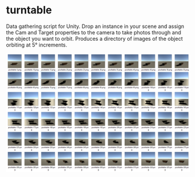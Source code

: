 # turntable

Data gathering script for Unity. Drop an instance in your scene and assign the Cam and Target properties to the camera to take photos through and the object you want to orbit. Produces a directory of images of the object orbiting at 5&deg; increments.

![Turntable Results for Pool Table](/images/pooltables.png)